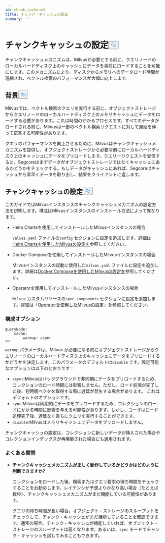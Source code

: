 ```yaml
---
id: chunk_cache.md
title: チャンク・キャッシュの設定
summary: ''
---
```

<h1 id="Configure-Chunk-Cache" class="common-anchor-header">チャンクキャッシュの設定<button data-href="#Configure-Chunk-Cache" class="anchor-icon" translate="no">
      <svg translate="no"
        aria-hidden="true"
        focusable="false"
        height="20"
        version="1.1"
        viewBox="0 0 16 16"
        width="16"
      >
        <path
          fill="#0092E4"
          fill-rule="evenodd"
          d="M4 9h1v1H4c-1.5 0-3-1.69-3-3.5S2.55 3 4 3h4c1.45 0 3 1.69 3 3.5 0 1.41-.91 2.72-2 3.25V8.59c.58-.45 1-1.27 1-2.09C10 5.22 8.98 4 8 4H4c-.98 0-2 1.22-2 2.5S3 9 4 9zm9-3h-1v1h1c1 0 2 1.22 2 2.5S13.98 12 13 12H9c-.98 0-2-1.22-2-2.5 0-.83.42-1.64 1-2.09V6.25c-1.09.53-2 1.84-2 3.25C6 11.31 7.55 13 9 13h4c1.45 0 3-1.69 3-3.5S14.5 6 13 6z"
        ></path>
      </svg>
    </button></h1><p>チャンクキャッシュメカニズムは、Milvusが必要とする前に、クエリノードのローカルハードディスク上のキャッシュにデータを事前にロードすることを可能にします。このメカニズムにより、ディスクからメモリへのデータロード時間が短縮され、ベクトル検索のパフォーマンスが大幅に向上します。</p>
<h2 id="Background" class="common-anchor-header">背景<button data-href="#Background" class="anchor-icon" translate="no">
      <svg translate="no"
        aria-hidden="true"
        focusable="false"
        height="20"
        version="1.1"
        viewBox="0 0 16 16"
        width="16"
      >
        <path
          fill="#0092E4"
          fill-rule="evenodd"
          d="M4 9h1v1H4c-1.5 0-3-1.69-3-3.5S2.55 3 4 3h4c1.45 0 3 1.69 3 3.5 0 1.41-.91 2.72-2 3.25V8.59c.58-.45 1-1.27 1-2.09C10 5.22 8.98 4 8 4H4c-.98 0-2 1.22-2 2.5S3 9 4 9zm9-3h-1v1h1c1 0 2 1.22 2 2.5S13.98 12 13 12H9c-.98 0-2-1.22-2-2.5 0-.83.42-1.64 1-2.09V6.25c-1.09.53-2 1.84-2 3.25C6 11.31 7.55 13 9 13h4c1.45 0 3-1.69 3-3.5S14.5 6 13 6z"
        ></path>
      </svg>
    </button></h2><p>Milvusでは、ベクトル検索のクエリを実行する前に、オブジェクトストレージからクエリノードのローカルハードディスク上のメモリキャッシュにデータをロードする必要があります。これは時間のかかるプロセスです。すべてのデータがロードされる前に、Milvusは一部のベクトル検索リクエストに対して遅延を伴って応答する可能性があります。</p>
<p>クエリのパフォーマンスを向上させるために、Milvusはチャンクキャッシュメカニズムを提供し、オブジェクトストレージから必要な前にローカルハードディスク上のキャッシュにデータをプリロードします。クエリーリクエストを受信すると、Segcoreはまずデータがオブジェクトストレージではなくキャッシュにあるかどうかをチェックする。もしデータがキャッシュにあれば、Segcoreはキャッシュから素早くデータを取り出し、結果をクライアントに返します。</p>
<h2 id="Configure-Chunk-Cache" class="common-anchor-header">チャンクキャッシュの設定<button data-href="#Configure-Chunk-Cache" class="anchor-icon" translate="no">
      <svg translate="no"
        aria-hidden="true"
        focusable="false"
        height="20"
        version="1.1"
        viewBox="0 0 16 16"
        width="16"
      >
        <path
          fill="#0092E4"
          fill-rule="evenodd"
          d="M4 9h1v1H4c-1.5 0-3-1.69-3-3.5S2.55 3 4 3h4c1.45 0 3 1.69 3 3.5 0 1.41-.91 2.72-2 3.25V8.59c.58-.45 1-1.27 1-2.09C10 5.22 8.98 4 8 4H4c-.98 0-2 1.22-2 2.5S3 9 4 9zm9-3h-1v1h1c1 0 2 1.22 2 2.5S13.98 12 13 12H9c-.98 0-2-1.22-2-2.5 0-.83.42-1.64 1-2.09V6.25c-1.09.53-2 1.84-2 3.25C6 11.31 7.55 13 9 13h4c1.45 0 3-1.69 3-3.5S14.5 6 13 6z"
        ></path>
      </svg>
    </button></h2><p>このガイドではMilvusインスタンスのチャンクキャッシュメカニズムの設定方法を説明します。構成はMilvusインスタンスのインストール方法によって異なります。</p>
<ul>
<li><p>Helm Chartsを使用してインストールしたMilvusインスタンスの場合</p>
<p><code translate="no">values.yaml</code> ファイルの<code translate="no">config</code> セクションに設定を追加します。詳細は<a href="/docs/ja/v2.4.x/configure-helm.md">Helm Chartsを使用したMilvusの設定を</a>参照してください。</p></li>
<li><p>Docker Composeを使用してインストールしたMilvusインスタンスの場合</p>
<p>Milvusインスタンスの起動に使用した<code translate="no">milvus.yaml</code> ファイルに設定を追加します。詳細は<a href="/docs/ja/v2.4.x/configure-docker.md">Docker Composeを使用したMilvusの設定を</a>参照してください。</p></li>
<li><p>Operatorを使用してインストールしたMilvusインスタンスの場合</p>
<p><code translate="no">Milvus</code> カスタムリソースの<code translate="no">spec.components</code> セクションに設定を追加します。詳細は「<a href="/docs/ja/v2.4.x/configure_operator.md">Operatorを使用したMilvusの設定</a>」を参照してください。</p></li>
</ul>
<h3 id="Configuration-options" class="common-anchor-header">構成オプション</h3><pre><code translate="no" class="language-yaml"><span class="hljs-attr">queryNode</span>:
    <span class="hljs-attr">cache</span>:
        <span class="hljs-attr">warmup</span>: <span class="hljs-keyword">async</span>
<button class="copy-code-btn"></button></code></pre>
<p><code translate="no">warmup</code> パラメータは、Milvus が必要になる前にオブジェクトストレージからクエリノードのローカルハードディスク上のキャッシュにデータをプリロードするかどうかを決定します。このパラメータのデフォルトは<code translate="no">disable</code> です。設定可能なオプションは以下のとおりです：</p>
<ul>
<li><code translate="no">async</code>:Milvusはバックグラウンドで非同期にデータをプリロードするため、コレクションのロード時間には影響しません。ただし、ロード処理が完了した後、短時間ベクタを取得する際に遅延が発生する場合があります。  これはデフォルトのオプションです。</li>
<li><code translate="no">sync</code>:Milvusは同期的にデータをプリロードするため、コレクションのロードにかかる時間に影響を与える可能性があります。しかし、ユーザはロード処理完了後、遅延なく直ちにクエリを実行することができます。</li>
<li><code translate="no">disable</code>:Milvusはメモリキャッシュにデータをプリロードしません。</li>
</ul>
<p>チャンクキャッシュの設定は、コレクションに新しいデータが挿入された場合やコレクションインデックスが再構築された場合にも適用されます。</p>
<h3 id="FAQ" class="common-anchor-header">よくある質問</h3><ul>
<li><p><strong>チャンクキャッシュメカニズムが正しく動作しているかどうかはどのように判断できますか?</strong></p>
<p>コレクションをロードした後、検索またはクエリ要求の待ち時間をチェックすることをお勧めします。レイテンシが予想よりかなり高い場合（たとえば数秒）、チャンクキャッシュメカニズムがまだ機能している可能性があります。</p>
<p>クエリの待ち時間が長い場合。オブジェクト・ストレージのスループットをチェックして、チャンク・キャッシュがまだ機能していることを確認できます。通常の場合、チャンク・キャッシュが機能していれば、オブジェクト・ストレージのスループットは高くなります。あるいは、<code translate="no">sync</code> モードでチャンク・キャッシュを試してみることもできます。</p></li>
</ul>
